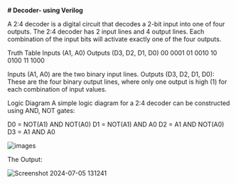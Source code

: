 **# Decoder- using Verilog**


A 2:4 decoder is a digital circuit that decodes a 2-bit input into one of four outputs. The 2:4 decoder has 2 input lines and 4 output lines.
Each combination of the input bits will activate exactly one of the four outputs.

Truth Table
Inputs (A1, A0)	Outputs (D3, D2, D1, D0)
00	0001
01	0010
10	0100
11	1000

Inputs (A1, A0) are the two binary input lines.
Outputs (D3, D2, D1, D0): These are the four binary output lines, where only one output is high (1) for each combination of input values.

Logic Diagram
A simple logic diagram for a 2:4 decoder can be constructed using AND, NOT gates:

D0 = NOT(A1) AND NOT(A0)
D1 = NOT(A1) AND A0
D2 = A1 AND NOT(A0)
D3 = A1 AND A0

![images](https://github.com/panda12384/Decoder-/assets/160568759/204b17a8-3b23-4ba9-8b03-2f32d1325285)


The Output:

![Screenshot 2024-07-05 131241](https://github.com/panda12384/Decoder-/assets/160568759/fd3497ea-08c5-4772-8e42-81c72557077d)

